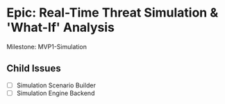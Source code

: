 # Epic: Real-Time Threat Simulation & 'What-If' Analysis

Milestone: MVP1-Simulation

## Child Issues

- [ ] Simulation Scenario Builder
- [ ] Simulation Engine Backend
